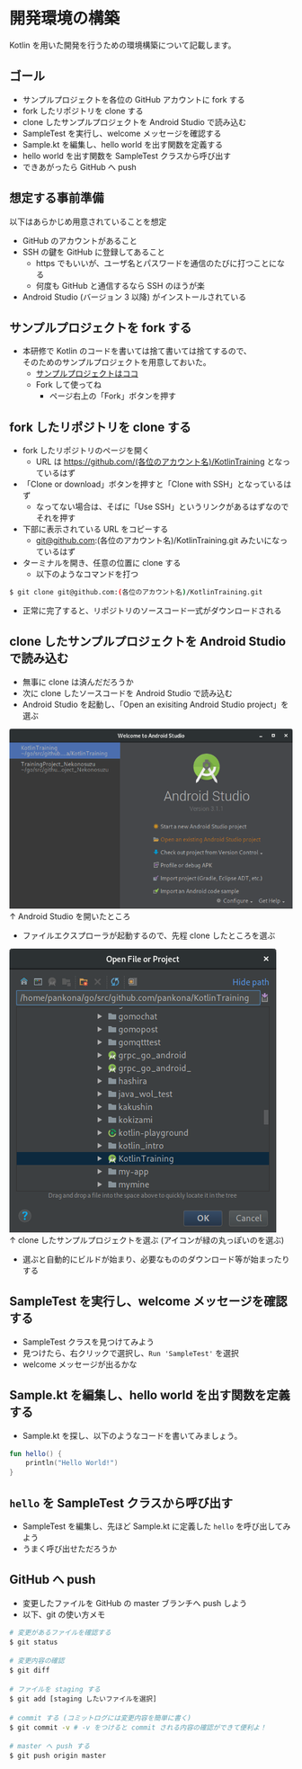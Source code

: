 # 開発環境の構築

Kotlin を用いた開発を行うための環境構築について記載します。

## ゴール

* サンプルプロジェクトを各位の GitHub アカウントに fork する
* fork したリポジトリを clone する
* clone したサンプルプロジェクトを Android Studio で読み込む
* SampleTest を実行し、welcome メッセージを確認する
* Sample.kt を編集し、hello world を出す関数を定義する
* hello world を出す関数を SampleTest クラスから呼び出す
* できあがったら GitHub へ push

## 想定する事前準備

以下はあらかじめ用意されていることを想定

* GitHub のアカウントがあること
* SSH の鍵を GitHub に登録してあること
  * https でもいいが、ユーザ名とパスワードを通信のたびに打つことになる
  * 何度も GitHub と通信するなら SSH のほうが楽
* Android Studio (バージョン 3 以降) がインストールされている

## サンプルプロジェクトを fork する

* 本研修で Kotlin のコードを書いては捨て書いては捨てするので、  
そのためのサンプルプロジェクトを用意しておいた。
  * [サンプルプロジェクトはココ](https://github.com/pankona/KotlinTraining)
  * Fork して使ってね
    * ページ右上の「Fork」ボタンを押す

## fork したリポジトリを clone する

* fork したリポジトリのページを開く
  * URL は https://github.com/(各位のアカウント名)/KotlinTraining となっているはず
* 「Clone or download」ボタンを押すと「Clone with SSH」となっているはず
  * なってない場合は、そばに「Use SSH」というリンクがあるはずなのでそれを押す
* 下部に表示されている URL をコピーする
  * git@github.com:(各位のアカウント名)/KotlinTraining.git みたいになっているはず
* ターミナルを開き、任意の位置に clone する
  * 以下のようなコマンドを打つ

```bash
$ git clone git@github.com:(各位のアカウント名)/KotlinTraining.git
```

* 正常に完了すると、リポジトリのソースコード一式がダウンロードされる

## clone したサンプルプロジェクトを Android Studio で読み込む

* 無事に clone は済んだだろうか
* 次に clone したソースコードを Android Studio で読み込む
* Android Studio を起動し、「Open an exisiting Android Studio project」を選ぶ

![as1.png](./assets/images/as1.png)  
↑ Android Studio を開いたところ

* ファイルエクスプローラが起動するので、先程 clone したところを選ぶ

![as2.png](./assets/images/as2.png)  
↑ clone したサンプルプロジェクトを選ぶ (アイコンが緑の丸っぽいのを選ぶ)

* 選ぶと自動的にビルドが始まり、必要なもののダウンロード等が始まったりする

## SampleTest を実行し、welcome メッセージを確認する

* SampleTest クラスを見つけてみよう
* 見つけたら、右クリックで選択し、`Run 'SampleTest'` を選択
* welcome メッセージが出るかな

## Sample.kt を編集し、hello world を出す関数を定義する

* Sample.kt を探し、以下のようなコードを書いてみましょう。

```kotlin
fun hello() {
    println("Hello World!")
}
```

## `hello` を SampleTest クラスから呼び出す

* SampleTest を編集し、先ほど Sample.kt に定義した `hello` を呼び出してみよう
* うまく呼び出せただろうか

## GitHub へ push

* 変更したファイルを GitHub の master ブランチへ push しよう
* 以下、git の使い方メモ

```bash
# 変更があるファイルを確認する
$ git status

# 変更内容の確認
$ git diff

# ファイルを staging する
$ git add [staging したいファイルを選択]

# commit する (コミットログには変更内容を簡単に書く)
$ git commit -v # -v をつけると commit される内容の確認ができて便利よ！

# master へ push する
$ git push origin master
```

